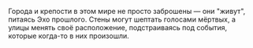 Города и крепости в этом мире не просто заброшены — они "живут", питаясь Эхо прошлого. Стены могут шептать голосами мёртвых, а улицы менять своё расположение, подстраиваясь под события, которые когда-то в них произошли.